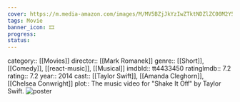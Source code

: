 ```yaml
---
cover: https://m.media-amazon.com/images/M/MV5BZjJkYzIwZTktNDZlZC00M2Y5LWJjN2EtMGZjYzBiZjBkNzgyXkEyXkFqcGdeQXVyNTQ5MTQ2MTI@._V1_SX300.jpg
tags: Movie 
banner_icon: 🎞
progress:
status: 
---
```

category:: [[Movies]]
director:: [[Mark Romanek]]
genre:: [[Short]], [[Comedy]], [[react-music]], [[Musical]]
imdbId:: tt4433450
ratingImdb:: 7.2
rating:: 7.2
year:: 2014
cast:: [[Taylor Swift]], [[Amanda Cleghorn]], [[Chelsea Conwright]]
plot:: The music video for "Shake It Off" by Taylor Swift.
![poster](https://m.media-amazon.com/images/M/MV5BZjJkYzIwZTktNDZlZC00M2Y5LWJjN2EtMGZjYzBiZjBkNzgyXkEyXkFqcGdeQXVyNTQ5MTQ2MTI@._V1_SX300.jpg)

